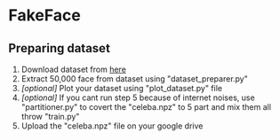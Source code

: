 # FakeFace
## Preparing dataset

 1. Download dataset from [here](https://www.kaggle.com/jessicali9530/celeba-dataset)
 2. Extract 50,000 face from dataset using "dataset_preparer.py"
 3. *[optional]* Plot your dataset using "plot_dataset.py" file
 4. *[optional]* If you cant run step 5 because of internet noises, use "partitioner.py" to covert the "celeba.npz" to 5 part and mix them all throw "train.py"
 5. Upload the "celeba.npz" file on your google drive
